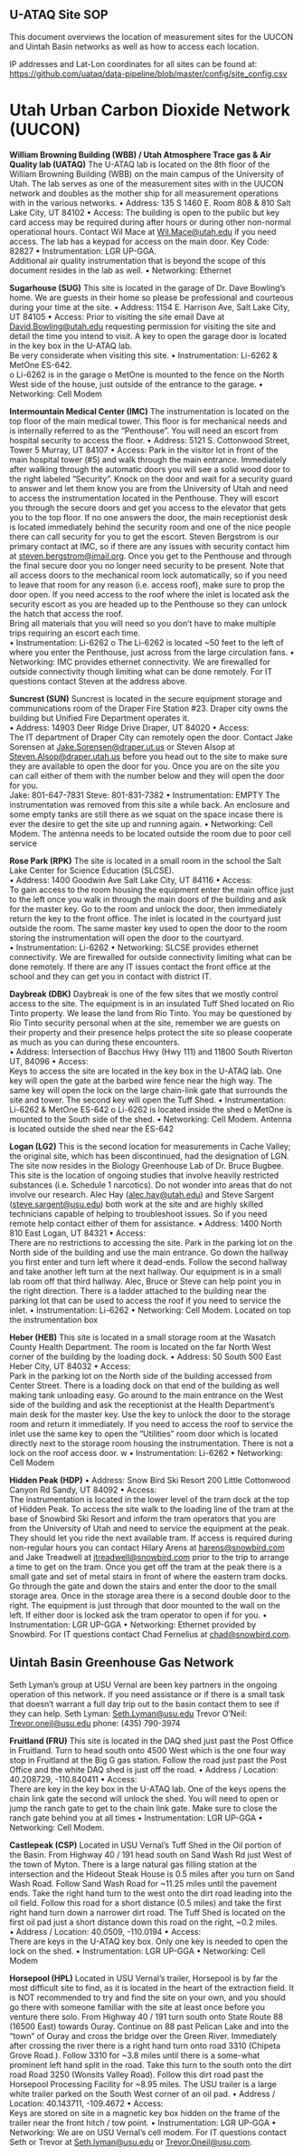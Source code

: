 ## U-ATAQ Site SOP

This document overviews the location of measurement sites for the UUCON and Uintah Basin networks as well as how to access each location. 

IP addresses and Lat-Lon coordinates for all sites can be found at: 
https://github.com/uataq/data-pipeline/blob/master/config/site_config.csv


# Utah Urban Carbon Dioxide Network (UUCON)

**William Browning Building (WBB) / Utah Atmosphere Trace gas & Air Quality lab (UATAQ)**
The U-ATAQ lab is located on the 8th floor of the William Browning Building (WBB) on the main campus of the University of Utah.  The lab serves as one of the measurement sites with in the UUCON network and doubles as the mother ship for all measurement operations with in the various networks. 
•	Address:
135 S 1460 E. Room 808 & 810
Salt Lake City, UT 84102
•	Access: The building is open to the public but key card access may be required during after hours or during other non-normal operational hours.  Contact Wil Mace at Wil.Mace@utah.edu if you need access. 
The lab has a keypad for access on the main door.  Key Code: 82827
•	Instrumentation: LGR UP-GGA.  
Additional air quality instrumentation that is beyond the scope of this document resides in the lab as well. 
•	Networking: Ethernet

**Sugarhouse (SUG)**
This site is located in the garage of Dr. Dave Bowling’s home.  We are guests in their home so please be professional and courteous during your time at the site.
•	Address:
1154 E. Harrison Ave, 
Salt Lake City, UT 84105
•	Access: Prior to visiting the site email Dave at David.Bowling@utah.edu requesting permission for visiting the site and detail the time you intend to visit.  A key to open the garage door is located in the key box in the U-ATAQ lab.  
Be very considerate when visiting this site. 
•	Instrumentation: Li-6262 & MetOne ES-642.  
o	Li-6262 is in the garage
o	MetOne is mounted to the fence on the North West side of the house, just outside of the entrance to the garage. 
•	Networking: Cell Modem


**Intermountain Medical Center (IMC)**
The instrumentation is located on the top floor of the main medical tower. This floor is for mechanical needs and is internally referred to as the “Penthouse”.  You will need an escort from hospital security to access the floor. 
•	Address:
5121 S. Cottonwood Street, Tower 5
Murray, UT 84107
•	Access: 
Park in the visitor lot in front of the main hospital tower (#5) and walk through the main entrance.  Immediately after walking through the automatic doors you will see a solid wood door to the right labeled “Security”.  Knock on the door and wait for a security guard to answer and let them know you are from the University of Utah and need to access the instrumentation located in the Penthouse.  They will escort you through the secure doors and get you access to the elevator that gets you to the top floor.  If no one answers the door, the main receptionist desk is located immediately behind the security room and one of the nice people there can call security for you to get the escort.   Steven Bergstrom is our primary contact at IMC, so if there are any issues with security contact him at steven.bergstrom@imail.org. 
Once you get to the Penthouse and through the final secure door you no longer need security to be present. Note that all access doors to the mechanical room lock automatically, so if you need to leave that room for any reason (i.e. access roof), make sure to prop the door open. 
If you need access to the roof where the inlet is located ask the security escort as you are headed up to the Penthouse so they can unlock the hatch that access the roof.  
Bring all materials that you will need so you don’t have to make multiple trips requiring an escort each time.  
•	Instrumentation: Li-6262
o	The Li-6262 is located ~50 feet to the left of where you enter the Penthouse, just across from the large circulation fans. 
•	Networking: IMC provides ethernet connectivity.  We are firewalled for outside connectivity though limiting what can be done remotely.  For IT questions contact Steven at the address above. 

**Suncrest (SUN)**
Suncrest is located in the secure equipment storage and communications room of the Draper Fire Station #23.  Draper city owns the building but Unified Fire Department operates it.  
•	Address:
14903 Deer Ridge Drive
Draper, UT 84020
•	Access:  
The IT department of Draper City can remotely open the door.  Contact Jake Sorensen at Jake.Sorensen@draper.ut.us or Steven Alsop at Steven.Alsop@draper.utah.us before you head out to the site to make sure they are available to open the door for you.  Once you are on the site you can call either of them with the number below and they will open the door for you.  
Jake: 801-647-7831
Steve: 801-831-7382
•	Instrumentation: EMPTY
The instrumentation was removed from this site a while back.  An enclosure and some empty tanks are still there as we squat on the space incase there is ever the desire to get the site up and running again. 
•	Networking: Cell Modem.  The antenna needs to be located outside the room due to poor cell service

**Rose Park (RPK)**
The site is located in a small room in the school the Salt Lake Center for Science Education (SLCSE).  
•	Address:
1400 Goodwin Ave
Salt Lake City, UT 84116
•	Access:  
To gain access to the room housing the equipment enter the main office just to the left once you walk in through the main doors of the building and ask for the master key.  Go to the room and unlock the door, then immediately return the key to the front office.   The inlet is located in the courtyard just outside the room. The same master key used to open the door to the room storing the instrumentation will open the door to the courtyard.  
•	Instrumentation: Li-6262 
•	Networking: SLCSE provides ethernet connectivity.  We are firewalled for outside connectivity limiting what can be done remotely.  If there are any IT issues contact the front office at the school and they can get you in contact with district IT. 

**Daybreak (DBK)**
Daybreak is one of the few sites that we mostly control access to the site.   The equipment is in an insulated Tuff Shed located on Rio Tinto property.  We lease the land from Rio Tinto.  You may be questioned by Rio Tinto security personal when at the site, remember we are guests on their property and their presence helps protect the site so please cooperate as much as you can during these encounters.   
•	Address:
     Intersection of Bacchus Hwy (Hwy 111) and 11800 South
Riverton UT, 84096
•	Access:  
Keys to access the site are located in the key box in the U-ATAQ lab.  One key will open the gate at the barbed wire fence near the high way.  The same key will open the lock on the large chain-link gate that surrounds the site and tower.  The second key will open the Tuff Shed. 
•	Instrumentation: Li-6262 & MetOne ES-642
o	Li-6262 is located inside the shed
o	MetOne is mounted to the South side of the shed. 
•	Networking: Cell Modem.  Antenna is located outside the shed near the ES-642

**Logan (LG2)**
This is the second location for measurements in Cache Valley; the original site, which has been discontinued, had the designation of LGN. The site now resides in the Biology Greenhouse Lab of Dr. Bruce Bugbee. This site is the location of ongoing studies that involve heavily restricted substances (i.e. Schedule 1 narcotics).  Do not wonder into areas that do not involve our research. 
Alec Hay (alec.hay@utah.edu) and Steve Sargent (steve.sargent@usu.edu) both work at the site and are highly skilled technicians capable of helping to troubleshoot issues.  So if you need remote help contact either of them for assistance. 
•	Address:
1400 North 810 East
Logan, UT 84321
•	Access:  
There are no restrictions to accessing the site.  Park in the parking lot on the North side of the building and use the main entrance.  Go down the hallway you first enter and turn left where it dead-ends.  Follow the second hallway and take another left turn at the next hallway.  Our equipment is in a small lab room off that third hallway.  Alec, Bruce or Steve can help point you in the right direction.
There is a ladder attached to the building near the parking lot that can be used to access the roof if you need to service the inlet. 
•	Instrumentation: Li-6262 
•	Networking: Cell Modem.  Located on top the instrumentation box

**Heber (HEB)**
This site is located in a small storage room at the Wasatch County Health Department.  The room is located on the far North West corner of the building by the loading dock.
•	Address:
50 South 500 East
Heber City, UT 84032
•	Access:  
Park in the parking lot on the North side of the building accessed from Center Street.  There is a loading dock on that end of the building as well making tank unloading easy.  Go around to the main entrance on the West side of the building and ask the receptionist at the Health Department’s main desk for the master key.  Use the key to unlock the door to the storage room and return it immediately. If you need to access the roof to service the inlet use the same key to open the “Utilities” room door which is located directly next to the storage room housing the instrumentation.  There is not a lock on the roof access door. w
•	Instrumentation: Li-6262 
•	Networking: Cell Modem

**Hidden Peak (HDP)**
•	Address:
Snow Bird Ski Resort
200 Little Cottonwood Canyon Rd
Sandy, UT 84092
•	Access:  
The instrumentation is located in the lower level of the tram dock at the top of Hidden Peak.  To access the site walk to the loading line of the tram at the base of Snowbird Ski Resort and inform the tram operators that you are from the University of Utah and need to service the equipment at the peak.  They should let you ride the next available tram.  If access is required during non-regular hours you can contact Hilary Arens at harens@snowbird.com and Jake Treadwell at jtreadwell@snowbird.com prior to the trip to arrange a time to get on the tram. 
Once you get off the tram at the peak there is a small gate and set of metal stairs in front of where the eastern tram docks.  Go through the gate and down the stairs and enter the door to the small storage area.  Once in the storage area there is a second double door to the right.  The equipment is just through that door mounted to the wall on the left.  If either door is locked ask the tram operator to open if for you. 
•	Instrumentation: LGR UP-GGA
•	Networking: Ethernet provided by Snowbird.  For IT questions contact Chad Fernelius at chad@snowbird.com. 


## Uintah Basin Greenhouse Gas Network
Seth Lyman’s group at USU Vernal are been key partners in the ongoing operation of this network.  If you need assistance or if there is a small task that doesn’t warrant a full day trip out to the basin contact them to see if they can help.
Seth Lyman: Seth.Lyman@usu.edu 
Trevor O’Neil: Trevor.oneil@usu.edu  phone: (435) 790-3974

**Fruitland (FRU)**
This site is located in the DAQ shed just past the Post Office in Fruitland.  Turn to head south onto 4500 West which is the one four way stop in Fruitland at the Big G gas station. Follow the road just past the Post Office and the white DAQ shed is just off the road.
•	Address / Location:
40.208729, -110.840411
•	Access:  
There are key in the key box in the U-ATAQ lab.  One of the keys opens the chain link gate the second will unlock the shed.   You will need to open or jump the ranch gate to get to the chain link gate.  Make sure to close the ranch gate behind you at all times
•	Instrumentation: LGR UP-GGA
•	Networking: Cell Modem.

**Castlepeak (CSP)**
Located in USU Vernal’s Tuff Shed in the Oil portion of the Basin. From Highway 40 / 191 head south on Sand Wash Rd just West of the town of Myton.  There is a large natural gas filling station at the intersection and the Hideout Steak House is 0.5 miles after you turn on Sand Wash Road.  Follow Sand Wash Road for ~11.25 miles until the pavement ends.  Take the right hand turn to the west onto the dirt road leading into the oil field.  Follow this road for a short distance (0.5 miles) and take the first right hand turn down a narrower dirt road.  The Tuff Shed is located on the first oil pad just a short distance down this road on the right, ~0.2 miles.  
•	Address / Location:
 40.0509, -110.0194
•	Access:  
There are keys in the U-ATAQ key box.  Only one key is needed to open the lock on the shed. 
•	Instrumentation: LGR UP-GGA
•	Networking: Cell Modem

**Horsepool (HPL)**
Located in USU Vernal’s trailer, Horsepool is by far the most difficult site to find, as it is located in the heart of the extraction field.  It is NOT recommended to try and find the site on your own, and you should go there with someone familiar with the site at least once before you venture there solo. 
From Highway 40 / 191 turn south onto State Route 88 (16500 East) towards Ouray. Continue on 88 past Pelican Lake and into the “town” of Ouray and cross the bridge over the Green River.  Immediately after crossing the river there is a right hand turn onto road 3310 (Chipeta Grove Road.).  Follow 3310 for ~3.8 miles until there is a some-what prominent left hand split in the road.  Take this turn to the south onto the dirt road Road 3250 (Wonsits Valley Road). Follow this dirt road past the Horsepool Processing Facility for ~8.95 miles.  The USU trailer is a large white trailer parked on the South West corner of an oil pad. 
•	Address / Location:
 40.143711, -109.4672
•	Access:  
Keys are stored on site in a magnetic key box hidden on the frame of the trailer near the front hitch / tow point. 
•	Instrumentation: LGR UP-GGA
•	Networking: We are on USU Vernal’s cell modem.  For IT questions contact Seth or Trevor at Seth.lyman@usu.edu or Trevor.Oneil@usu.com. 

